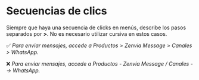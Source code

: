 # Secuencias de clics

Siempre que haya una secuencia de clicks en menús, describe los pasos separados por **>**. No es necesario utilizar cursiva en estos casos.

✅ *Para enviar mensajes, accede a Productos > Zenvia Message > Canales > WhatsApp.* <br>

❌ *Para enviar mensajes, accede a Productos - Zenvia Message / Canales --> WhatsApp.*

